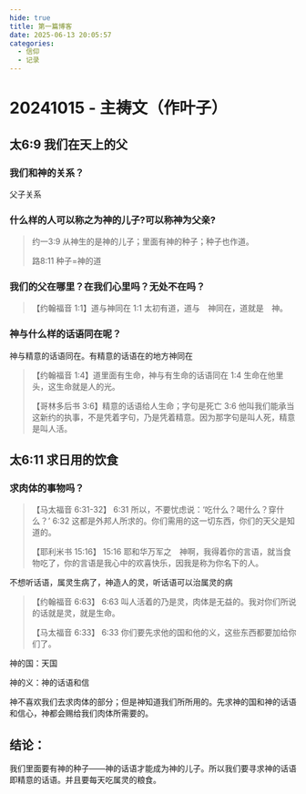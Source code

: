 ```yaml
---
hide: true
title: 第一篇博客
date: 2025-06-13 20:05:57
categories:
  - 信仰
  - 记录
---
```


# 20241015 - 主祷文（作叶子）

## 太6:9 我们在天上的父

### 我们和神的关系？

父子关系

### 什么样的人可以称之为神的儿子?可以称神为父亲?

> 约一3:9 从神生的是神的儿子；里面有神的种子；种子也作道。
>
> 路8:11 种子=神的道

### 我们的父在哪里？在我们心里吗？无处不在吗？

> 【约翰福音 1:1】道与神同在
> 1:1 太初有道，道与　神同在，道就是　神。

### 神与什么样的话语同在呢？

神与精意的话语同在。有精意的话语在的地方神同在

> 【约翰福音 1:4】道里面有生命，神与有生命的话语同在
> 1:4 生命在他里头，这生命就是人的光。
>
> 【哥林多后书 3:6】精意的话语给人生命；字句是死亡
> 3:6 他叫我们能承当这新约的执事，不是凭着字句，乃是凭着精意。因为那字句是叫人死，精意是叫人活。

## 太6:11 求日用的饮食

### 求肉体的事物吗？

> 【马太福音 6:31-32】
> 6:31 所以，不要忧虑说：‘吃什么？喝什么？穿什么？’
> 6:32 这都是外邦人所求的。你们需用的这一切东西，你们的天父是知道的。
>
> 【耶利米书 15:16】
> 15:16 耶和华万军之　神啊，我得着你的言语，就当食物吃了，你的言语是我心中的欢喜快乐，因我是称为你名下的人。

不想听话语，属灵生病了，神造人的灵，听话语可以治属灵的病

> 【约翰福音 6:63】
> 6:63 叫人活着的乃是灵，肉体是无益的。我对你们所说的话就是灵，就是生命。
>
> 【马太福音 6:33】
> 6:33 你们要先求他的国和他的义，这些东西都要加给你们了。

神的国：天国

神的义：神的话语和信

神不喜欢我们去求肉体的部分；但是神知道我们所所用的。先求神的国和神的话语和信心，神都会赐给我们肉体所需要的。

## 结论：

我们里面要有神的种子——神的话语才能成为神的儿子。所以我们要寻求神的话语即精意的话语。并且要每天吃属灵的粮食。
